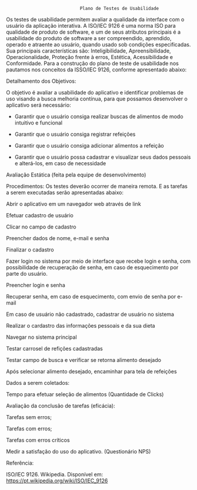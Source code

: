                                 Plano de Testes de Usabilidade
                                
Os testes de usabilidade permitem avaliar a qualidade da interface com o usuário da aplicação interativa. A ISO/IEC 9126 é uma norma ISO para qualidade de produto de software, e um de seus atributos principais é a usabilidade do produto de software a ser compreendido, aprendido, operado e atraente ao usuário, quando usado sob condições especificadas. Sua principais características são: Inteligibilidade, Apreensibilidade, Operacionalidade, Proteção frente à erros, Estética, Acessibilidade e Conformidade. Para a construção do plano de teste de usabilidade nos pautamos nos conceitos da ISSO/IEC 9126, conforme apresentado abaixo:



Detalhamento dos Objetivos: 

O objetivo é avaliar a usabilidade do aplicativo e identificar problemas de uso visando a busca melhoria contínua, para que possamos desenvolver o aplicativo será necessário:
  
- Garantir que o usuário consiga realizar buscas de alimentos de modo intuitivo e funcional
  
- Garantir que o usuário consiga registrar refeições
  
- Garantir que o usuário consiga adicionar alimentos a refeição
  
- Garantir que o usuário possa cadastrar e visualizar seus dados pessoais e alterá-los, em caso de necessidade


Avaliação Estática (feita pela equipe de desenvolvimento) 


Procedimentos: Os testes deverão ocorrer de maneira remota. E as tarefas a serem executadas serão apresentadas abaixo:

Abrir o aplicativo em um navegador web através de link

Efetuar cadastro de usuário

Clicar no campo de cadastro

Preencher dados de nome, e-mail e senha

Finalizar o cadastro

Fazer login no sistema por meio de interface que recebe login e senha, com possibilidade de recuperação de senha, em caso de esquecimento por parte do usuário.

Preencher login e senha

Recuperar senha, em caso de esquecimento, com envio de senha por e-mail

Em caso de usuário não cadastrado, cadastrar de usuário no sistema

Realizar o cardastro das informações pessoais e da sua dieta 

Navegar no sistema principal

Testar carrosel de refições cadastradas

Testar campo de busca e verificar se retorna alimento desejado

Após selecionar alimento desejado, encaminhar para tela de refeições


Dados a serem coletados:

Tempo para efetuar seleção de alimentos (Quantidade de Clicks)

Avaliação da conclusão de tarefas (eficácia):

Tarefas sem erros;

Tarefas com erros;

Tarefas com erros críticos

Medir a satisfação do uso do aplicativo. (Questionário NPS)

Referência:

ISO/IEC 9126. Wikipedia. Disponível em: https://pt.wikipedia.org/wiki/ISO/IEC_9126 

